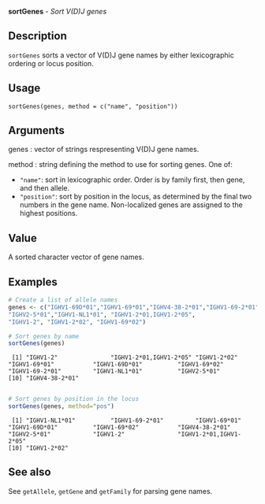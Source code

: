 **sortGenes** - *Sort V(D)J genes*

Description
--------------------

`sortGenes` sorts a vector of V(D)J gene names by either lexicographic ordering 
or locus position.


Usage
--------------------
```
sortGenes(genes, method = c("name", "position"))
```

Arguments
-------------------

genes
:   vector of strings respresenting V(D)J gene names.

method
:   string defining the method to use for sorting genes. One of:

+  `"name"`:      sort in lexicographic order. Order is by 
family first, then gene, and then allele. 
+  `"position"`:  sort by position in the locus, as
determined by the final two numbers 
in the gene name. Non-localized genes 
are assigned to the highest positions.





Value
-------------------

A sorted character vector of gene names.



Examples
-------------------

```R
# Create a list of allele names
genes <- c("IGHV1-69D*01","IGHV1-69*01","IGHV4-38-2*01","IGHV1-69-2*01",
"IGHV2-5*01","IGHV1-NL1*01", "IGHV1-2*01,IGHV1-2*05", 
"IGHV1-2", "IGHV1-2*02", "IGHV1-69*02")

# Sort genes by name
sortGenes(genes)

```


```
 [1] "IGHV1-2"               "IGHV1-2*01,IGHV1-2*05" "IGHV1-2*02"            "IGHV1-69*01"           "IGHV1-69D*01"          "IGHV1-69*02"           "IGHV1-69-2*01"         "IGHV1-NL1*01"          "IGHV2-5*01"           
[10] "IGHV4-38-2*01"        

```


```R

# Sort genes by position in the locus
sortGenes(genes, method="pos")
```


```
 [1] "IGHV1-NL1*01"          "IGHV1-69-2*01"         "IGHV1-69*01"           "IGHV1-69D*01"          "IGHV1-69*02"           "IGHV4-38-2*01"         "IGHV2-5*01"            "IGHV1-2"               "IGHV1-2*01,IGHV1-2*05"
[10] "IGHV1-2*02"           

```



See also
-------------------

See `getAllele`, `getGene` and `getFamily` for parsing
gene names.







